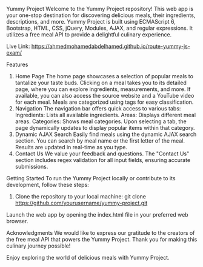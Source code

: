 Yummy Project
Welcome to the Yummy Project repository! This web app is your one-stop destination for discovering delicious meals, their ingredients, descriptions, and more. Yummy Project is built using ECMAScript 6, Bootstrap, HTML, CSS, jQuery, Modules, AJAX, and regular expressions. It utilizes a free meal API to provide a delightful culinary experience.

Live Link: https://ahmedmohamedabdelhamed.github.io/route-yummy-js-exam/

Features
1. Home Page
The home page showcases a selection of popular meals to tantalize your taste buds.
Clicking on a meal takes you to its detailed page, where you can explore ingredients, measurements, and more.
If available, you can also access the source website and a YouTube video for each meal.
Meals are categorized using tags for easy classification.
2. Navigation
The navigation bar offers quick access to various tabs:
Ingredients: Lists all available ingredients.
Areas: Displays different meal areas.
Categories: Shows meal categories.
Upon selecting a tab, the page dynamically updates to display popular items within that category.
3. Dynamic AJAX Search
Easily find meals using the dynamic AJAX search section.
You can search by meal name or the first letter of the meal.
Results are updated in real-time as you type.
4. Contact Us
We value your feedback and questions.
The "Contact Us" section includes regex validation for all input fields, ensuring accurate submissions.

Getting Started
To run the Yummy Project locally or contribute to its development, follow these steps:

1. Clone the repository to your local machine:
   git clone https://github.com/yourusername/yummy-project.git

Launch the web app by opening the index.html file in your preferred web browser.

Acknowledgments
We would like to express our gratitude to the creators of the free meal API that powers the Yummy Project. Thank you for making this culinary journey possible!

Enjoy exploring the world of delicious meals with Yummy Project.
